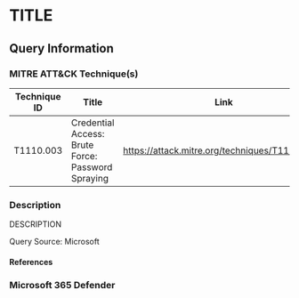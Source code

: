 # TITLE

## Query Information

### MITRE ATT&CK Technique(s)

| Technique ID | Title    | Link    |
| ---  | --- | --- |
| T1110.003 | Credential Access: Brute Force: Password Spraying | https://attack.mitre.org/techniques/T1110/003/ |

### Description

DESCRIPTION

Query Source: Microsoft

#### References



### Microsoft 365 Defender




```Kusto
```

